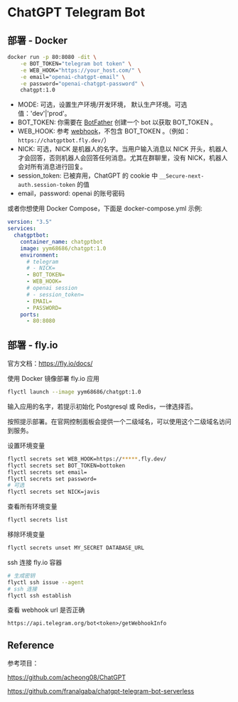 # ChatGPT Telegram Bot

## 部署 - Docker

```bash
docker run -p 80:8080 -dit \
    -e BOT_TOKEN="telegram bot token" \
    -e WEB_HOOK="https://your_host.com/" \
    -e email="openai-chatgpt-email" \
    -e password="openai-chatgpt-password" \
    chatgpt:1.0
```

- MODE: 可选，设置生产环境/开发环境， 默认生产环境。可选值：'dev'|'prod'。
- BOT_TOKEN: 你需要在 [BotFather](https://t.me/BotFather) 创建一个 bot 以获取 BOT_TOKEN 。
- WEB_HOOK: 参考 [webhook](https://core.telegram.org/bots/api#setwebhook)，不包含 BOT_TOKEN 。（例如：``https://chatgptbot.fly.dev/``）
- NICK: 可选，NICK 是机器人的名字。当用户输入消息以 NICK 开头，机器人才会回答，否则机器人会回答任何消息。尤其在群聊里，没有 NICK，机器人会对所有消息进行回复。
- session_token: 已被弃用，ChatGPT 的 cookie 中 `__Secure-next-auth.session-token` 的值
- email，password: openai 的账号密码

或者你想使用 Docker Compose，下面是 docker-compose.yml 示例:

```yaml
version: "3.5"
services:
  chatgptbot:
    container_name: chatgptbot
    image: yym68686/chatgpt:1.0
    environment:
      # telegram
      # - NICK=
      - BOT_TOKEN=
      - WEB_HOOK=
      # openai session
      # - session_token=
      - EMAIL=
      - PASSWORD=
    ports:
      - 80:8080
```

## 部署 - fly.io

官方文档：https://fly.io/docs/

使用 Docker 镜像部署 fly.io 应用

```bash
flyctl launch --image yym68686/chatgpt:1.0
```

输入应用的名字，若提示初始化 Postgresql 或 Redis，一律选择否。

按照提示部署。在官网控制面板会提供一个二级域名，可以使用这个二级域名访问到服务。

设置环境变量

```bash
flyctl secrets set WEB_HOOK=https://*****.fly.dev/
flyctl secrets set BOT_TOKEN=bottoken
flyctl secrets set email=
flyctl secrets set password=
# 可选
flyctl secrets set NICK=javis
```

查看所有环境变量

```bash
flyctl secrets list
```

移除环境变量

```bash
flyctl secrets unset MY_SECRET DATABASE_URL
```

ssh 连接 fly.io 容器

```bash
# 生成密钥
flyctl ssh issue --agent
# ssh 连接
flyctl ssh establish
```

查看 webhook url 是否正确

```
https://api.telegram.org/bot<token>/getWebhookInfo
```

## Reference

参考项目：

https://github.com/acheong08/ChatGPT

https://github.com/franalgaba/chatgpt-telegram-bot-serverless
